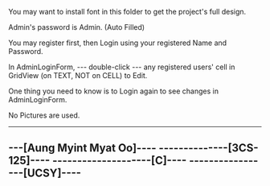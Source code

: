 You may want to install font in this folder to get the project's full design.

Admin's password is Admin. (Auto Filled)

You may register first, then Login using your registered Name and Password.

In AdminLoginForm, --- double-click --- any registered users' cell in GridView (on TEXT, NOT on CELL) to Edit.

One thing you need to know is to Login again to see changes in AdminLoginForm.

No Pictures are used.

---------------------------
---[Aung Myint Myat Oo]----
--------------[3CS-125]----
--------------------[C]----
-----------------[UCSY]----
---------------------------
